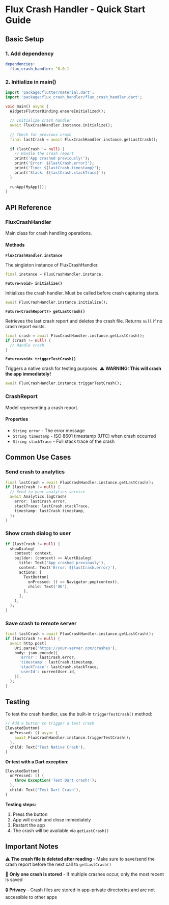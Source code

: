 # Flux Crash Handler - Quick Start Guide

## Basic Setup

### 1. Add dependency

```yaml
dependencies:
  flux_crash_handler: ^0.0.1
```

### 2. Initialize in main()

```dart
import 'package:flutter/material.dart';
import 'package:flux_crash_handler/flux_crash_handler.dart';

void main() async {
  WidgetsFlutterBinding.ensureInitialized();
  
  // Initialize crash handler
  await FluxCrashHandler.instance.initialize();
  
  // Check for previous crash
  final lastCrash = await FluxCrashHandler.instance.getLastCrash();
  
  if (lastCrash != null) {
    // Handle the crash report
    print('App crashed previously!');
    print('Error: ${lastCrash.error}');
    print('Time: ${lastCrash.timestamp}');
    print('Stack: ${lastCrash.stackTrace}');
  }
  
  runApp(MyApp());
}
```

## API Reference

### FluxCrashHandler

Main class for crash handling operations.

#### Methods

**`FluxCrashHandler.instance`**

The singleton instance of FluxCrashHandler.

```dart
final instance = FluxCrashHandler.instance;
```

**`Future<void> initialize()`**

Initializes the crash handler. Must be called before crash capturing starts.

```dart
await FluxCrashHandler.instance.initialize();
```

**`Future<CrashReport?> getLastCrash()`**

Retrieves the last crash report and deletes the crash file. Returns `null` if no crash report exists.

```dart
final crash = await FluxCrashHandler.instance.getLastCrash();
if (crash != null) {
  // Handle crash
}
```

**`Future<void> triggerTestCrash()`**

Triggers a native crash for testing purposes. ⚠️ **WARNING: This will crash the app immediately!**

```dart
await FluxCrashHandler.instance.triggerTestCrash();
```

### CrashReport

Model representing a crash report.

#### Properties

- `String error` - The error message
- `String timestamp` - ISO 8601 timestamp (UTC) when crash occurred
- `String stackTrace` - Full stack trace of the crash

## Common Use Cases

### Send crash to analytics

```dart
final lastCrash = await FluxCrashHandler.instance.getLastCrash();
if (lastCrash != null) {
  // Send to your analytics service
  await Analytics.logCrash(
    error: lastCrash.error,
    stackTrace: lastCrash.stackTrace,
    timestamp: lastCrash.timestamp,
  );
}
```

### Show crash dialog to user

```dart
if (lastCrash != null) {
  showDialog(
    context: context,
    builder: (context) => AlertDialog(
      title: Text('App crashed previously'),
      content: Text('Error: ${lastCrash.error}'),
      actions: [
        TextButton(
          onPressed: () => Navigator.pop(context),
          child: Text('OK'),
        ),
      ],
    ),
  );
}
```

### Save crash to remote server

```dart
final lastCrash = await FluxCrashHandler.instance.getLastCrash();
if (lastCrash != null) {
  await http.post(
    Uri.parse('https://your-server.com/crashes'),
    body: json.encode({
      'error': lastCrash.error,
      'timestamp': lastCrash.timestamp,
      'stackTrace': lastCrash.stackTrace,
      'userId': currentUser.id,
    }),
  );
}
```

## Testing

To test the crash handler, use the built-in `triggerTestCrash()` method:

```dart
// Add a button to trigger a test crash
ElevatedButton(
  onPressed: () async {
    await FluxCrashHandler.instance.triggerTestCrash();
  },
  child: Text('Test Native Crash'),
)
```

**Or test with a Dart exception:**

```dart
ElevatedButton(
  onPressed: () {
    throw Exception('Test Dart crash!');
  },
  child: Text('Test Dart Crash'),
)
```

**Testing steps:**
1. Press the button
2. App will crash and close immediately
3. Restart the app
4. The crash will be available via `getLastCrash()`

## Important Notes

⚠️ **The crash file is deleted after reading** - Make sure to save/send the crash report before the next call to `getLastCrash()`

📝 **Only one crash is stored** - If multiple crashes occur, only the most recent is saved

🔒 **Privacy** - Crash files are stored in app-private directories and are not accessible to other apps

